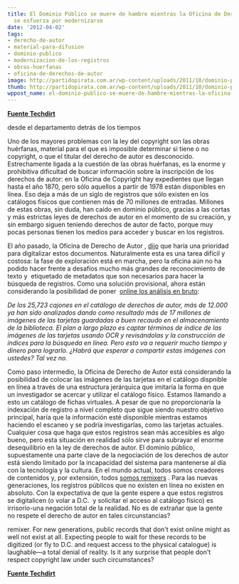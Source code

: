 ```yaml
---
title: El Dominio Público se muere de hambre mientras la Oficina de Derecho de Autor
  se esfuerza por modernizarse
date: '2012-04-02'
tags:
- derecho-de-autor
- material-para-difusion
- dominio-publico
- modernizacion-de-los-registros
- obras-huerfanas
- oficina-de-derechos-de-autor
image: http://partidopirata.com.ar/wp-content/uploads/2011/10/dominio-publico.jpg
thumb: http://partidopirata.com.ar/wp-content/uploads/2011/10/dominio-publico-150x150.jpg
wppost_name: el-dominio-publico-se-muere-de-hambre-mientras-la-oficina-de-derecho-de-autor-se-esfuerza-por-modernizarse
---
```


<strong><a href="http://www.techdirt.com/articles/20120323/09045818223/public-domain-starves-while-copyright-office-struggles-to-modernize.shtml" target="_blank">Fuente Techdirt</a></strong>

desde el departamento detrás de los tiempos

Uno de los mayores problemas con la ley del copyright son las obras huérfanas, material para el que es imposible determinar si tiene o no copyright, o que el titular del derecho de autor es desconocido. Estrechamente ligada a la cuestión de las obras huérfanas, es la enorme y prohibitiva dificultad de buscar información sobre la inscripción de los derechos de autor: en la Oficina de Copyright hay expedientes que llegan hasta el año 1870, pero sólo aquellos a partir de 1978 están disponibles en línea. Eso deja a más de un siglo de registros que sólo existen en los catálogos físicos que contienen más de 70 millones de entradas. Millones de estas obras, sin duda, han caído en dominio público, gracias a las cortas y más estrictas leyes de derechos de autor en el momento de su creación, y sin embargo siguen teniendo derechos de autor de facto, porque muy pocas personas tienen los medios para acceder y buscar en los registros.

El año pasado, la Oficina de Derecho de Autor , <a href="http://blogs.loc.gov/copyrightdigitization/2011/12/public-access-to-historical-records/" target="_blank">dijo</a> que haría una prioridad para digitalizar estos documentos. Naturalmente esta es una tarea difícil y costosa: la fase de exploración está en marcha, pero la oficina aún no ha podido hacer frente a desafíos mucho más grandes de reconocimiento de texto y  etiquetado de metadatos que son necesarios para hacer la búsqueda de registros. Como una solución provisional, ahora están considerando la posibilidad de poner  <a href="http://blogs.loc.gov/copyrightdigitization/2012/03/a-virtual-copyright-card-catalog-tell-us-what-you-think/" target="_blank">online los análisis en bruto</a>:

<em>De los 25,723 cajones en el catálogo de derechos de autor, más de 12.000 ya han sido analizados dando como resultado más de 17 millones de imágenes de las tarjetas guardadas a buen recaudo en el almacenamiento de la biblioteca. El plan a largo plazo es captar términos de índice de las imágenes de las tarjetas usando OCR y revisándolas y la construcción de índices para la búsqueda en línea. Pero esto va a requerir mucho tiempo y dinero para lograrlo. ¿Habrá que esperar a compartir estas imágenes con ustedes? Tal vez no.</em>

Como paso intermedio, la Oficina de Derecho de Autor está considerando la posibilidad de colocar las imágenes de las tarjetas en el catálogo dispnible en línea a través de una estructura jerárquica que imitaría la forma en que un investigador se acercar y utilizar el catálogo físico. Estamos llamando a esto un catálogo de fichas virtuales. A pesar de que no proporcionaría la indexación de registro a nivel completo que sigue siendo nuestro objetivo principal, haría que la información esté disponible mientras estamos haciendo el escaneo y se podría investigarlas, como las tarjetas actuales.
Cualquier cosa que haga que estos registros sean más accesibles es algo bueno, pero esta situación en realidad sólo sirve para subrayar el enorme desequilibrio en la ley de derechos de autor. El dominio público, supuestamente una parte clave de la negociación de los derechos de autor está siendo limitado por la incapacidad del sistema para mantenerse al día con la tecnología y la cultura. En el mundo actual, todos somos creadores de contenidos y, por extensión, todos <a href="http://www.techdirt.com/blog/?tag=everything+is+a+remix">somos remixers</a> . Para las nuevas generaciones, los registros públicos que no existen en línea no existen en absoluto. Con la expectativa de que la gente espere a que estos registros se digitalicen (o volar a D.C.  y solicitar el acceso al catálogo físico) es irrisorio-una negación total de la realidad. No es de extrañar que la gente no respete el derecho de autor en tales circunstancias?

<a>remixer</a>. For new generations, public records that don't exist online might as well not exist at all. Expecting people to wait for these records to be digitized (or fly to D.C. and request access to the physical catalogue) is laughable—a total denial of reality. Is it any surprise that people don't respect copyright law under such circumstances?

<strong><a href="http://www.techdirt.com/articles/20120323/09045818223/public-domain-starves-while-copyright-office-struggles-to-modernize.shtml" target="_blank">Fuente Techdirt</a></strong>
